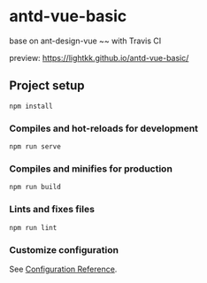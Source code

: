 # antd-vue-basic

base on ant-design-vue ~~
with Travis CI

preview: https://lightkk.github.io/antd-vue-basic/

## Project setup
```
npm install
```

### Compiles and hot-reloads for development
```
npm run serve
```

### Compiles and minifies for production
```
npm run build
```

### Lints and fixes files
```
npm run lint
```

### Customize configuration
See [Configuration Reference](https://cli.vuejs.org/config/).
